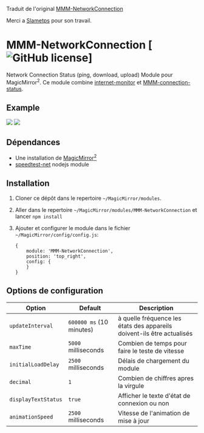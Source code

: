Traduit de l'original [MMM-NetworkConnection](https://github.com/slametps/MMM-NetworkConnection)

Merci a [Slametps](https://github.com/slametps) pour son travail.

# MMM-NetworkConnection [![GitHub license](https://img.shields.io/badge/license-MIT-blue.svg?style=flat)]

Network Connection Status (ping, download, upload) Module pour MagicMirror<sup>2</sup>.
Ce module combine [internet-monitor](https://github.com/ronny3050/internet-monitor) et [MMM-connection-status](https://github.com/sheyabernstein/MMM-connection-status).

## Example

![](others/MMM-NetworkConnection-screenshot-01.png)	![](others/MMM-NetworkConnection-screenshot-02.png)

## Dépendances

* Une installation de [MagicMirror<sup>2</sup>](https://github.com/MichMich/MagicMirror)
* [speedtest-net](https://www.npmjs.com/package/speedtest-net) nodejs module

## Installation

1. Cloner ce dépôt dans le repertoire `~/MagicMirror/modules`.
2. Aller dans le repertoire `~/MagicMirror/modules/MMM-NetworkConnection` et lancer `npm install`
3. Ajouter et configurer le module dans le fichier `~/MagicMirror/config/config.js`:

    ```
    {
        module: 'MMM-NetworkConnection',
        position: 'top_right',
        config: {
        }
    }
    ```

## Options de configuration

| **Option** | **Default** | **Description** |
| --- | --- | --- |
| `updateInterval` | `600000 ms` (10 minutes) | à quelle fréquence les états des appareils doivent-ils être actualisés |
| `maxTime` | `5000` milliseconds | Combien de temps pour faire le teste de vitesse |
| `initialLoadDelay` | `2500` milliseconds | Délais de chargement du module |
| `decimal` | `1` | Combien de chiffres apres la virgule |
| `displayTextStatus` | `true` | Afficher le texte d'état de connexion ou non |
| `animationSpeed` | `2500` milliseconds | Vitesse de l'animation de mise à jour |
